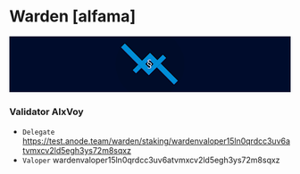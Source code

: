 # Warden [alfama]
![Warden Guide](https://github.com/Voynitskiy/Voynitskiy/blob/main/testnet/SLC/SLC.png)
### Validator AlxVoy
* `Delegate` https://test.anode.team/warden/staking/wardenvaloper15ln0qrdcc3uv6atvmxcv2ld5egh3ys72m8sqxz
* `Valoper` wardenvaloper15ln0qrdcc3uv6atvmxcv2ld5egh3ys72m8sqxz
